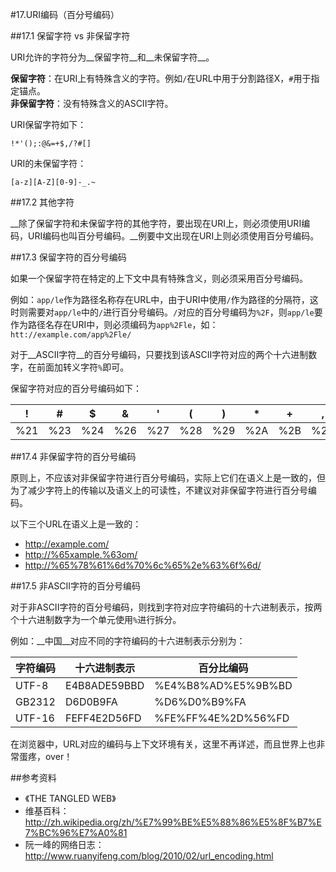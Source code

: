 #17.URI编码（百分号编码）
  
##17.1 保留字符 vs 非保留字符
  
URI允许的字符分为__保留字符__和__未保留字符__。

__保留字符__：在URI上有特殊含义的字符。例如`/`在URL中用于分割路径X，`#`用于指定锚点。<br>
__非保留字符__：没有特殊含义的ASCII字符。

URI保留字符如下：

```
!*'();:@&=+$,/?#[] 
```

URI的未保留字符：

```
[a-z][A-Z][0-9]-_.~
```

##17.2 其他字符

__除了保留字符和未保留字符的其他字符，要出现在URI上，则必须使用URI编码，URI编码也叫百分号编码。__例要中文出现在URI上则必须使用百分号编码。

##17.3 保留字符的百分号编码

如果一个保留字符在特定的上下文中具有特殊含义，则必须采用百分号编码。

例如：`app/le`作为路径名称存在URL中，由于URI中使用`/`作为路径的分隔符，这时则需要对`app/le`中的`/`进行百分号编码。`/`对应的百分号编码为`%2F`，则`app/le`要作为路径名存在URI中，则必须编码为`app%2Fle`，如：`htt://example.com/app%2Fle/`

对于__ASCII字符__的百分号编码，只要找到该ASCII字符对应的两个十六进制数字，在前面加转义字符`%`即可。

保留字符对应的百分号编码如下：

!  |#  |$  |&  |'  |(  |)  |*  |+  |,  |/  |:  |;  |=  |?  |@  |[  |]
---|---|---|---|---|---|---|---|---|---|---|---|---|---|---|---|---|---
%21|%23|%24|%26|%27|%28|%29|%2A|%2B|%2C|%2F|%3A|%3B|%3D|%3F|%40|%5B|%5D

##17.4 非保留字符的百分号编码

原则上，不应该对非保留字符进行百分号编码，实际上它们在语义上是一致的，但为了减少字符上的传输以及语义上的可读性，不建议对非保留字符进行百分号编码。

以下三个URL在语义上是一致的：

  * <a target="_blank" href="http://example.com/">http://example.com/</a>
  * <a target="_blank" href="http://%65xample.%63om/">http://%65xample.%63om/</a>
  * <a target="_blank" href="http://%65%78%61%6d%70%6c%65%2e%63%6f%6d/">http://%65%78%61%6d%70%6c%65%2e%63%6f%6d/</a>

##17.5 非ASCII字符的百分号编码

对于非ASCII字符的百分号编码，则找到字符对应字符编码的十六进制表示，按两个十六进制数字为一个单元使用`%`进行拆分。

例如：__中国__对应不同的字符编码的十六进制表示分别为：

字符编码   |十六进制表示         |百分比编码
-----------|---------------------|-------------------------
UTF-8      |E4B8ADE59BBD         |%E4%B8%AD%E5%9B%BD
GB2312     |D6D0B9FA             |%D6%D0%B9%FA  
UTF-16     |FEFF4E2D56FD         |%FE%FF%4E%2D%56%FD

在浏览器中，URL对应的编码与上下文环境有关，这里不再详述，而且世界上也非常蛋疼，over！

##参考资料
  * 《THE TANGLED WEB》
  * 维基百科：http://zh.wikipedia.org/zh/%E7%99%BE%E5%88%86%E5%8F%B7%E7%BC%96%E7%A0%81
  * 阮一峰的网络日志：http://www.ruanyifeng.com/blog/2010/02/url_encoding.html
  
